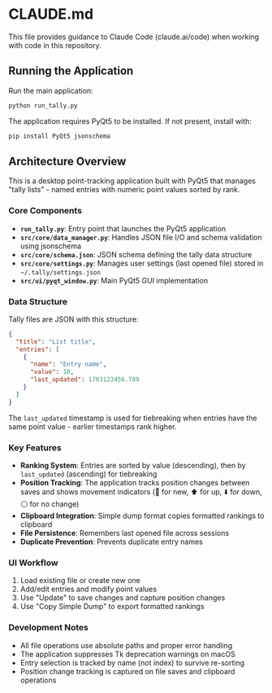 # CLAUDE.md

This file provides guidance to Claude Code (claude.ai/code) when working with code in this repository.

## Running the Application

Run the main application:
```bash
python run_tally.py
```

The application requires PyQt5 to be installed. If not present, install with:
```bash
pip install PyQt5 jsonschema
```

## Architecture Overview

This is a desktop point-tracking application built with PyQt5 that manages "tally lists" - named entries with numeric point values sorted by rank.

### Core Components

- **`run_tally.py`**: Entry point that launches the PyQt5 application
- **`src/core/data_manager.py`**: Handles JSON file I/O and schema validation using jsonschema
- **`src/core/schema.json`**: JSON schema defining the tally data structure
- **`src/core/settings.py`**: Manages user settings (last opened file) stored in `~/.tally/settings.json`
- **`src/ui/pyqt_window.py`**: Main PyQt5 GUI implementation

### Data Structure

Tally files are JSON with this structure:
```json
{
  "title": "List title",
  "entries": [
    {
      "name": "Entry name",
      "value": 10,
      "last_updated": 1703123456.789
    }
  ]
}
```

The `last_updated` timestamp is used for tiebreaking when entries have the same point value - earlier timestamps rank higher.

### Key Features

- **Ranking System**: Entries are sorted by value (descending), then by `last_updated` (ascending) for tiebreaking
- **Position Tracking**: The application tracks position changes between saves and shows movement indicators (🌱 for new, ⬆️ for up, ⬇️ for down, ⚪ for no change)
- **Clipboard Integration**: Simple dump format copies formatted rankings to clipboard
- **File Persistence**: Remembers last opened file across sessions
- **Duplicate Prevention**: Prevents duplicate entry names

### UI Workflow

1. Load existing file or create new one
2. Add/edit entries and modify point values
3. Use "Update" to save changes and capture position changes
4. Use "Copy Simple Dump" to export formatted rankings

### Development Notes

- All file operations use absolute paths and proper error handling
- The application suppresses Tk deprecation warnings on macOS
- Entry selection is tracked by name (not index) to survive re-sorting
- Position change tracking is captured on file saves and clipboard operations